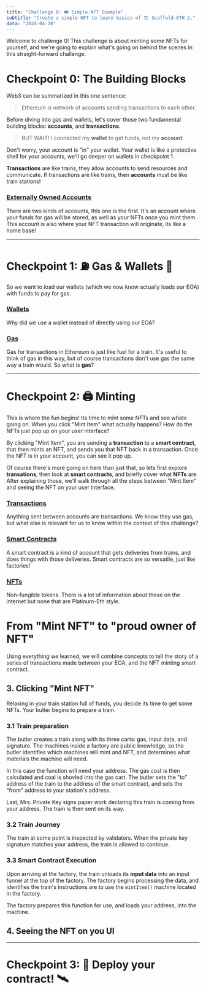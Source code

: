 ```yaml
---
title: "Challenge 0: 🎟 Simple NFT Example"
subtitle: "Create a simple NFT to learn basics of 🏗 Scaffold-ETH 2."
data: "2024-04-20"
---
```


Welcome to challenge 0! This challenge is about minting some NFTs for yourself, and we're going
to explain what's going on behind the scenes in this straight-forward challenge.

# Checkpoint 0: The Building Blocks

Web3 can be summarized in this one sentence:

> Ethereum is network of accounts sending transactions to each other.

Before diving into gas and wallets, let's cover those two fundamental building blocks: **accounts**,
and **transactions**.

> BUT WAIT! I connected my **wallet** to get funds, not my **account**.

Don't worry, your account is "in" your wallet. Your wallet is like a protective shell for your accounts,
we'll go deeper on wallets in checkpoint 1.

**Transactions** are like trains, they allow accounts to send resources and communicate. If transactions
are like trains, then **accounts** must be like train stations!

### [Externally Owned Accounts](/almanacPosts/eoa)

There are two kinds of accounts, this one is the first. It's an account where your funds for gas will
be stored, as well as your NFTs once you mint them. This account is also where your NFT transaction
will originate, its like a home base!

---

# Checkpoint 1: ⛽️ Gas & Wallets 👛

So we want to load our wallets (which we now know actually loads our EOA) with funds to pay for gas.

### [Wallets](/almanacPosts/wallets)

Why did we use a wallet instead of directly using our EOA?

### [Gas](/almanacPosts/gas)

Gas for transactions in Ethereum is just like fuel for a train. It's useful to think of gas in this
way, but of course transactions don't use gas the same way a train would. So what is **gas**?

---

# Checkpoint 2: 🖨 Minting

This is where the fun begins! Its time to mint some NFTs and see whats going on. When you click
"Mint Item" what actually happens? How do the NFTs just pop up on your user interface?

By clicking "Mint Item", you are sending a **transaction** to a **smart contract**, that then mints
an NFT, and sends you that NFT back in a transaction. Once the NFT is in your account, you can see it
pop up.

Of course there's more going on here than just that, so lets first explore **transations**, then
look at **smart contracts**, and briefly cover what **NFTs** are. After explaining those, we'll walk
through all the steps between "Mint Item" and seeing the NFT on your user interface.

### [Transactions](/almanacPosts/transactions)

Anything sent between accounts are transactions. We know they use gas, but what else is relevant for us
to know within the context of this challenge?

### [Smart Contracts](/almanacPosts/smartContracts)

A smart contract is a kind of account that gets deliveries from trains, and does things with those
deliveries. Smart contracts are so versatile, just like factories!

### [NFTs](/almanacPosts/nft)

Non-fungible tokens. There is a lot of information about these on the internet but none that are
Platinum-Eth style.

# From "Mint NFT" to "proud owner of NFT"

Using everything we learned, we will combine concepts to tell the story of a series of transactions
made between your EOA, and the NFT minting smart contract.

<!-- ## 1. Connect wallet

You have private keys managed by your robot butler, and you wanted to mint yourself some NFTs. So
you clicked "connect wallet".

## 2. Get Funds for gas
We recieved funds. -->

## 3. Clicking "Mint NFT"

Relaxing in your train station full of funds, you decide its time to get some NFTs. Your butler
begins to prepare a train.

### 3.1 Train preparation

The butler creates a train along with its three carts: gas, input data, and signature. The machines
inside a factory are public knowledge, so the butler identifies which machines will mint and NFT,
and determines what materials the machine will need.

In this case the function will need your address. The gas cost is then calculated and coal is
shovled into the gas cart. The butler sets the "to" address of the train to the address of the
smart contract, and sets the "from" address to your station's address.

Last, Mrs. Private Key signs paper work declaring this train is coming from your address. The train
is then sent on its way.

### 3.2 Train Journey

The train at some point is inspected by validators. When the private key signature matches your address,
the train is allowed to continue.

### 3.3 Smart Contract Execution

Upon arriving at the factory, the train unloads its **input data** into an input funnel at the top of the
factory. The factory begins processing the data, and identifies the train's instructions are to use the
`mintItem()` machine located in the factory.

The factory prepares this function for use, and loads your address, into the machine.

## 4. Seeing the NFT on you UI

---

# Checkpoint 3: 💾 Deploy your contract! 🛰

<!-- ![A train station](http://localhost:3000/images/train-station.svg) -->
